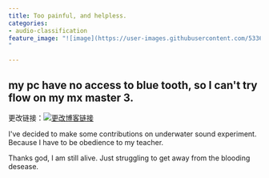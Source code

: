 ```yaml
---
title: Too painful, and helpless.
categories:
- audio-classification
feature_image: "![image](https://user-images.githubusercontent.com/53364734/199033801-4709db0d-6c53-44f7-b3c5-83e4003bc6b2.png)
"

---
```

my pc have no access to blue tooth, so I can't try flow on my mx master 3.
---

<!-- more -->

更改链接：[![更改博客链接](https://user-images.githubusercontent.com/53364734/192180297-c1654533-eb5f-4bf9-aa9f-ab830208a5e3.png)](https://github.com/lizeyujack/lizeyujack.github.io/edit/main/_posts/2022-11-5-30.md)

I've decided to make some contributions on underwater sound experiment. Because I have to be obedience to my teacher. 

Thanks god, I am still alive. Just struggling to get away from the blooding desease.
